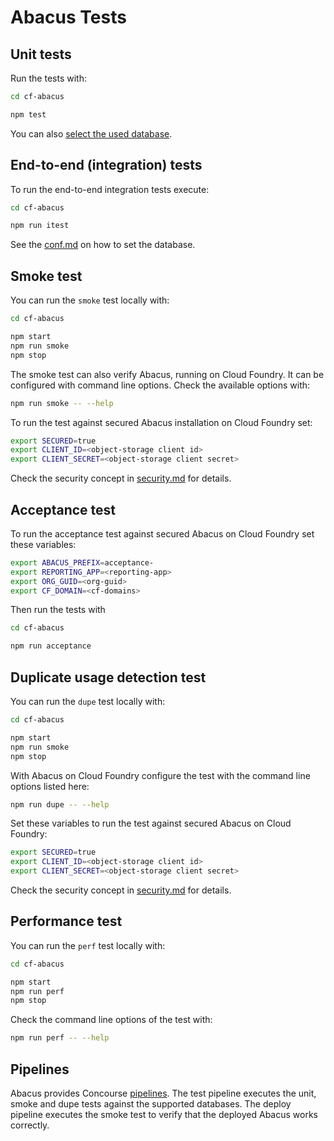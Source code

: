 Abacus Tests
===

Unit tests
---

Run the tests with:
```sh
cd cf-abacus

npm test
```

You can also [select the used database](https://github.com/cloudfoundry-incubator/cf-abacus/blob/master/doc/conf.md#local-configuration).


End-to-end (integration) tests
---

To run the end-to-end integration tests execute:
```sh
cd cf-abacus

npm run itest
```

See the [conf.md](https://github.com/cloudfoundry-incubator/cf-abacus/blob/master/doc/conf.md#local-configuration) on how to set the database.


Smoke test
---

You can run the `smoke` test locally with:
```sh
cd cf-abacus

npm start
npm run smoke
npm stop
```

The smoke test can also verify Abacus, running on Cloud Foundry. It can be configured with command line options. Check the available options with:
```sh
npm run smoke -- --help
```

To run the test against secured Abacus installation on Cloud Foundry set:
```sh
export SECURED=true
export CLIENT_ID=<object-storage client id>
export CLIENT_SECRET=<object-storage client secret>
```

Check the security concept in [security.md](security.md) for details.

Acceptance test
---

To run the acceptance test against secured Abacus on Cloud Foundry set these variables:
```sh
export ABACUS_PREFIX=acceptance-
export REPORTING_APP=<reporting-app>
export ORG_GUID=<org-guid>
export CF_DOMAIN=<cf-domains>
```

Then run the tests with
```sh
cd cf-abacus

npm run acceptance
```

Duplicate usage detection test
---

You can run the `dupe` test locally with:
```sh
cd cf-abacus

npm start
npm run smoke
npm stop
```

With Abacus on Cloud Foundry configure the test with the command line options listed here:
```sh
npm run dupe -- --help
```

Set these variables to run the test against secured Abacus on Cloud Foundry:
```sh
export SECURED=true
export CLIENT_ID=<object-storage client id>
export CLIENT_SECRET=<object-storage client secret>
```

Check the security concept in [security.md](security.md) for details.


Performance test
---

You can run the `perf` test locally with:
```sh
cd cf-abacus

npm start
npm run perf
npm stop
```

Check the command line options of the test with:
```sh
npm run perf -- --help
```

Pipelines
---

Abacus provides Concourse [pipelines](https://github.com/cloudfoundry-incubator/cf-abacus/tree/master/etc/concourse). The test pipeline executes the unit, smoke and dupe tests against the supported databases. The deploy pipeline executes the smoke test to verify that the deployed Abacus works correctly.


